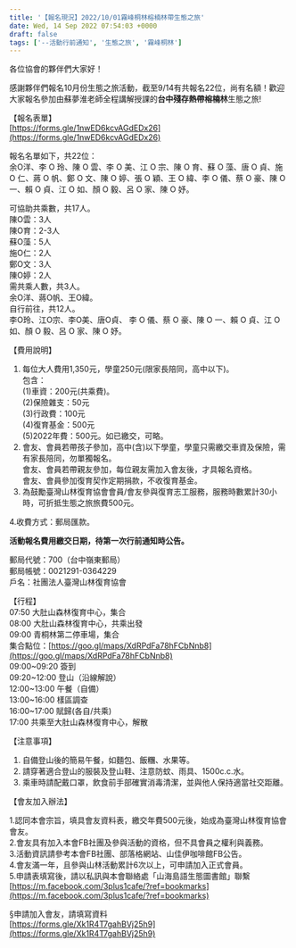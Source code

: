 ```yaml
---
title: '【報名現況】2022/10/01霧峰桐林榕楠林帶生態之旅'
date: Wed, 14 Sep 2022 07:54:03 +0000
draft: false
tags: ['--活動行前通知', '生態之旅', '霧峰桐林']
---
```


各位協會的夥伴們大家好！

感謝夥伴們報名10月份生態之旅活動，截至9/14有共報名22位，尚有名額！歡迎大家報名參加由蘇夢淮老師全程講解授課的**台中殘存熱帶榕楠林**生態之旅!  
  
【報名表單】  
[https://forms.gle/1nwED6kcvAGdEDx26](https://forms.gle/1nwED6kcvAGdEDx26)

報名名單如下，共22位：  
余O洋、李 O 玲、陳 O 雲、李 O 美、江 O 宗、陳 O 育、蘇 O 藻、唐 O 貞、施 O 仁、蔣 O 帆、鄭 O 文、陳 O 婷、張 O 穎、王 O 緯、李 O 儀、蔡 O 豪、陳 O 一、賴 O 貞、江 O 如、顏 O 毅、呂 O 家、陳 O 妤。

可協助共乘數，共17人。  
陳O雲：3人  
陳O育：2-3人  
蘇O藻：5人  
施O仁：2人  
鄭O文：3人  
陳O婷：2人  
需共乘人數，共3人。  
余O洋、蔣O帆、王O緯。  
自行前往，共12人。  
李O玲、江O宗、李O美、唐O貞、 李 O 儀、蔡 O 豪、陳 O 一、賴 O 貞、江 O 如、顏 O 毅、呂 O 家、陳 O 妤。

  
【費用說明】

1.  每位大人費用1,350元，學童250元(限家長陪同，高中以下)。  
    包含：  
    (1)車資：200元(共乘費)。  
    (2)保險雜支：50元  
    (3)行政費：100元  
    (4)復育基金：500元  
    (5)2022年費：500元。如已繳交，可略。
2.  會友、會員若帶孩子參加，高中(含)以下學童，學童只需繳交車資及保險，需有家長陪同，勿單獨報名。  
    會友、會員若帶親友參加，每位親友需加入會友後，才具報名資格。  
    會友、會員參加復育契作定期捐款，不收復育基金。
3.  為鼓勵臺灣山林復育協會會員/會友參與復育志工服務，服務時數累計30小時，可折抵生態之旅旅費500元。

4.收費方式：郵局匯款。

**活動報名費用繳交日期，待第一次行前通知時公告。**  
  
郵局代號：700（台中嶺東郵局）  
郵局帳號：0021291-0364229  
戶名：社團法人臺灣山林復育協會

【行程】  
07:50 大肚山森林復育中心，集合  
08:00 大肚山森林復育中心，共乘出發  
09:00 青桐林第二停車場，集合  
集合點位：[https://goo.gl/maps/XdRPdFa78hFCbNnb8](https://goo.gl/maps/XdRPdFa78hFCbNnb8)  
09:00~09:20 簽到  
09:20~12:00 登山（沿線解說）  
12:00~13:00 午餐（自備）  
13:00~16:00 樣區調查  
16:00~17:00 賦歸(各自/共乘)  
17:00 共乘至大肚山森林復育中心，解散

【注意事項】

1.  自備登山後的簡易午餐，如麵包、飯糰、水果等。
2.  請穿著適合登山的服裝及登山鞋、注意防蚊、雨具、1500c.c.水。
3.  乘車時請配戴口罩，飲食前手部確實消毒清潔，並與他人保持適當社交距離。

【會友加入辦法】

1.認同本會宗旨，填具會友資料表，繳交年費500元後，始成為臺灣山林復育協會會友。  
2.會友具有加入本會FB社團及參與活動的資格，但不具會員之權利與義務。  
3.活動資訊請參考本會FB社團、部落格網站、山佳伊咖啡館FB公告。  
4.會友滿一年，且參與山林活動累計6次以上，可申請加入正式會員。  
5.申請表填寫後，請以私訊與本會聯絡處「山海島語生態圖書館」聯繫  
[https://m.facebook.com/3plus1cafe/?ref=bookmarks](https://m.facebook.com/3plus1cafe/?ref=bookmarks)

§申請加入會友，請填寫資料  
[https://forms.gle/Xk1R4T7gahBVj25h9](https://forms.gle/Xk1R4T7gahBVj25h9)
